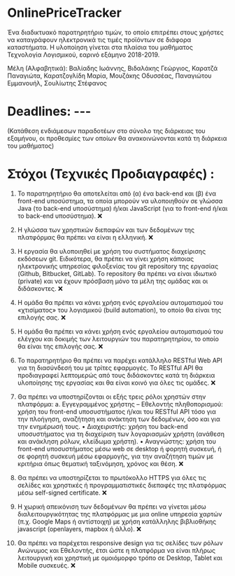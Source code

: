 # OnlinePriceTracker
Ένα διαδικτυακό παρατηρητήριο τιμών, το οποίο επιτρέπει στους χρήστες να καταγράφουν ηλεκτρονικά τις τιμές προϊόντων σε διάφορα καταστήματα. Η υλοποίηση γίνεται στα πλαίσια του μαθήματος Τεχνολογία Λογισμικού, εαρινό εξάμηνο 2018-2019.

Μέλη (Αλφαβητικά):
  Βαλίαδης Ιωάννης,
  Βιδαλάκης Γεώργιος,
  Καρατζά Παναγιώτα,
  Καρατζογλίδη Μαρία,
  Μουζάκης Οδυσσέας,
  Παναγιώτου Εμμανουήλ,
  Σουλίωτης Στέφανος

# Deadlines: --- 
(Κατάθεση ενδιάμεσων παραδοτέων στο σύνολο της διάρκειας του εξαμήνου, οι
προθεσμίες των οποίων θα ανακοινώνονται κατά τη διάρκεια του μαθήματος)


# Στόχοι (Τεχνικές Προδιαγραφές) :

1. Το παρατηρητήριο θα αποτελείται από (α) ένα back-end και (β) ένα front-end υποσύστημα, τα
οποία μπορούν να υλοποιηθούν σε γλώσσα Java (το back-end υποσύστημα) ή/και JavaScript (για
το front-end ή/και το back-end υποσύστημα). :x:

2. Η γλώσσα των χρηστικών διεπαφών και των δεδομένων της πλατφόρμας θα πρέπει να είναι η
ελληνική. :x:

3. Η εργασία θα υλοποιηθεί με χρήση του συστήματος διαχείρισης εκδόσεων git. Ειδικότερα, θα
πρέπει να γίνει χρήση κάποιας ηλεκτρονικής υπηρεσίας φιλοξενίας του git repository της
εργασίας (Github, Bitbucket, GitLab). Το repository θα πρέπει να είναι ιδιωτικό (private) και να
έχουν πρόσβαση μόνο τα μέλη της ομάδας και οι διδάσκοντες.  :x:

4. Η ομάδα θα πρέπει να κάνει χρήση ενός εργαλείου αυτοματισμού του «χτισίματος» του
λογισμικού (build automation), το οποίο θα είναι της επιλογής σας.  :x:

5. Η ομάδα θα πρέπει να κάνει χρήση ενός εργαλείου αυτοματισμού του ελέγχου και δοκιμής των
λειτουργιών του παρατηρητηρίου, το οποίο θα είναι της επιλογής σας. :x:

6. Το παρατηρητήριο θα πρέπει να παρέχει κατάλληλο RESTful Web API για τη διασύνδεσή του με
τρίτες εφαρμογές. Το RESTful API θα προδιαγραφεί λεπτομερώς από τους διδάσκοντες κατά τη
διάρκεια υλοποίησης της εργασίας και θα είναι κοινό για όλες τις ομάδες.  :x:

7. Θα πρέπει να υποστηρίζονται οι εξής τρεις ρόλοι χρηστών στην πλατφόρμα:
a. Εγγεγραμμένος χρήστης – Εθελοντής πληθοπορισμού: χρήση του front-end
υποσυστήματος ή/και του RESTful API τόσο για την πλοήγηση, αναζήτηση και ανάκτηση
των δεδομένων, όσο και για την ενημέρωσή τους.
• Διαχειριστής: χρήση του back-end υποσυστήματος για τη διαχείριση των λογαριασμών
χρήστη (ανάθεση και ανάκληση ρόλων, κλείδωμα χρήστη).
• Αναγνώστης: χρήση του front-end υποσυστήματος μέσω web σε desktop ή φορητή
συσκευή, ή σε φορητή συσκευή μέσω εφαρμογής, για την αναζήτηση τιμών με κριτήρια
όπως θεματική ταξινόμηση, χρόνος και θέση.  :x:

8. Θα πρέπει να υποστηρίζεται το πρωτόκολλο HTTPS για όλες τις σελίδες και χρηστικές ή
προγραμματιστικές διεπαφές της πλατφόρμας μέσω self-signed certificate. :x:

9. Η χωρική απεικόνιση των δεδομένων θα πρέπει να γίνεται μέσω διαλειτουργικότητας της
πλατφόρμας με μια online υπηρεσία χαρτών (π.χ. Google Maps ή αντίστοιχη) με χρήση
κατάλληλης βιβλιοθήκης javascript (openlayers, mapbox ή άλλο).  :x:

10. Θα πρέπει να παρέχεται responsive design για τις σελίδες των ρόλων Ανώνυμος και Εθελοντής,
έτσι ώστε η πλατφόρμα να είναι πλήρως λειτουργική και χρηστική με ομοιόμορφο τρόπο σε
Desktop, Tablet και Mobile συσκευές.  :x:
